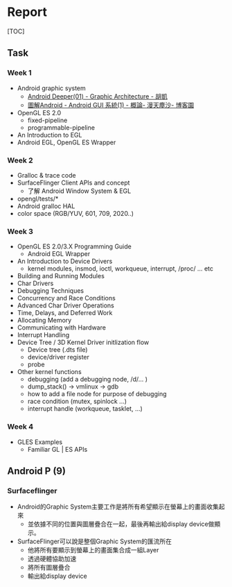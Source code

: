 # Report

[TOC]

## Task

### Week 1

- Android graphic system
  - [Android Deeper(01) - Graphic Architecture - 胡凱](http://hukai.me/android-deeper-graphics-architecture/)
  - [圖解Android - Android GUI 系統(1) - 概論- 漫天塵沙- 博客園](https://www.cnblogs.com/samchen2009/p/3364327.html)
- OpenGL ES 2.0
  - fixed-pipeline
  - programmable-pipeline
- An Introduction to EGL
- Android EGL, OpenGL ES Wrapper

### Week 2

- Gralloc & trace code
- SurfaceFlinger Client APIs and concept
  - 了解 Android Window System & EGL
- opengl/tests/*
- Android gralloc HAL
- color space (RGB/YUV, 601, 709, 2020..)

### Week 3

- OpenGL ES 2.0/3.X Programming Guide
  - Android EGL Wrapper
- An Introduction to Device Drivers
  - kernel modules, insmod, ioctl, workqueue, interrupt, /proc/ … etc
- Building and Running Modules
- Char Drivers
- Debugging Techniques
- Concurrency and Race Conditions
- Advanced Char Driver Operations
- Time, Delays, and Deferred Work
- Allocating Memory
- Communicating with Hardware
- Interrupt Handling
- Device Tree / 3D Kernel Driver initlization flow
  - Device tree (.dts file)
  - device/driver register
  - probe
- Other kernel functions
  - debugging (add a debugging node, /d/... )
  - dump_stack() -> vmlinux -> gdb
  - how to add a file node for purpose of debugging
  - race condition (mutex, spinlock ...)
  - interrupt handle (workqueue, tasklet, ...)

### Week 4

- GLES Examples
  - Familiar GL | ES APIs

## Android P (9)

### Surfaceflinger

- Android的Graphic System主要工作是將所有希望顯示在螢幕上的畫面收集起來
  - 並依據不同的位置與圖層疊合在一起，最後再輸出給display device做顯示。
- SurfaceFlinger可以說是整個Graphic System的匯流所在
  - 他將所有要顯示到螢幕上的畫面集合成一組Layer
  - 透過硬體協助加速
  - 將所有圖層疊合
  - 輸出給display device
